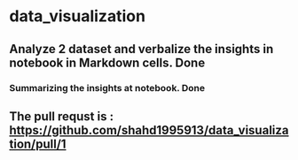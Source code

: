 # data_visualization

## Analyze 2 dataset and verbalize the insights in notebook in Markdown cells. Done
### Summarizing the insights at  notebook. Done

## The pull requst is : https://github.com/shahd1995913/data_visualization/pull/1

